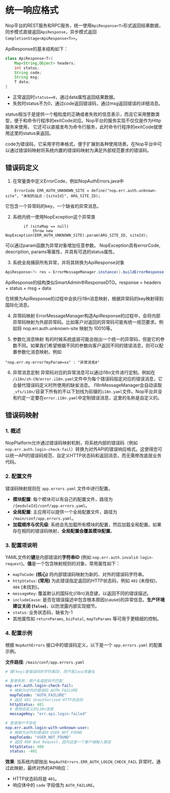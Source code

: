 # 统一响应格式

Nop平台的REST服务和RPC服务，统一使用`ApiResponse<T>`形式返回结果数据，同步模式直接返回`ApiResponse`，异步模式返回`CompletionStage<ApiResponse<T>>`。

ApiResponse的基本结构如下：

```java
class ApiResponse<T>{
    Map<String,Object> headers;
    int status;
    String code;
    String msg;
    T data;
}
```

* 正常返回时`status==0`，通过data属性返回结果数据。
* 失败时status不为0，通过code返回错误码，通过msg返回错误的详细消息。

status相当于是提供一个粗粒度的正确或者失败的信息表示，而且它采用整数类型，便于和命令行程序的exitCode对应。Nop平台的服务实现不仅仅是作为Http服务来使用，
它还可以直接发布为命令行服务，此时命令行程序的exitCode就使用这里的status来返回。

code为错误码，它采用字符串格式，便于扩展到各种使用场景。在Nop平台中可以通过错误码映射将系统内置的错误码映射为满足外部规范要求的错误码。

## 错误码定义

1. 在常量类中定义ErrorCode，例如NopAuthErrors.java中

```
    ErrorCode ERR_AUTH_UNKNOWN_SITE = define("nop.err.auth.unknown-site", "未知的站点：{siteId}", ARG_SITE_ID);
```

它包含一个异常码的key，一个缺省的异常消息。

2. 系统内统一使用NopException这个异常类

```
        if (siteMap == null)
            throw new NopException(ERR_AUTH_UNKNOWN_SITE).param(ARG_SITE_ID, siteId);
```

可以通过param函数为异常对象增加任意参数。
NopException具有errorCode, description, params等属性，并具有可选的status属性。

3. 系统全局捕获所有异常，并将其转换为ApiResponse对象

```java
ApiResponse<?> res = ErrorMessageManager.instance().buildErrorResponse(request, error);
```

ApiResponse的结构类似SmartAdmin中ResponseDTO。response = headers + status + msg + data

在转换为ApiResponse的过程中会执行i18n消息映射，根据异常码的key映射得到国际化消息。

4. 异常码映射
   ErrorMessageManager构造ApiResponse的过程中，会将内部异常码映射为外部异常码。比如客户对返回的异常码可能有统一规范要求。例如将 nop.err.auth.unknown-site 映射为 10010等。

5. 参数化消息映射
   有的时候系统底层可能会抛出一个统一的异常码，但是它的参数不同。如果我们希望根据不同的参数向客户返回不同的错误消息，则可以配置参数化消息映射。例如

```
"nop.err.my-error?myParam=xx" : "异常消息A"
```

6. 异常消息定制
异常码对应的异常消息可以通过i18n文件进行定制。例如在 `/i18n/zh-CN/error.i18n.yaml`文件中为每个错误码指定对应的错误消息，它会替代错误码定义时所使用的缺省消息。
I18nMessageManager会自动读取`_vfs/i18n/`目录下所有的不以下划线为前缀的`i18n.yaml`文件。Nop平台并没有约定一定要在`error.i18n.yaml`中定制错误消息，这里的名称是自定义的。

## 错误码映射

### 1. 概述

NopPlatform允许通过错误码映射机制，将系统内部的错误码（例如 `nop.err.auth.login-check-fail`）转换为对外API的错误响应格式。这使得您可以统一API的错误码规范、自定义HTTP状态码和返回消息，而无需修改底层业务代码。

### 2. 配置文件

错误码映射规则在 `app.errors.yaml` 文件中进行配置。

*   **模块配置**: 每个模块可以有自己的配置文件，路径为 `/{moduleId}/conf/app.errors.yaml`。
*   **全局配置**: 主应用可以提供一个全局配置文件，路径为 `/main/conf/app.errors.yaml`。
*   **加载顺序与优先级**: 系统会先加载所有模块的配置，然后加载全局配置。如果存在相同的错误码映射，**全局配置会覆盖模块配置**。

### 3. 配置项说明

YAML文件的**键**是内部错误的**字符串ID** (例如 `nop.err.auth.invalid-login-request`)。**值**是一个包含映射规则的对象，常用属性如下：

*   `mapToCode`: **(核心)** 将内部错误码映射为新的、对外的错误码字符串。
*   `httpStatus`: **(常用)** 为此错误指定返回的HTTP状态码，例如 `401` (未授权)、`404` (未找到)。
*   `messageKey`: 覆盖默认的国际化(i18n)消息键，以返回不同的错误描述。
*   `includeCause`: 是否在错误描述中包含根本原因(cause)的异常信息。**生产环境建议关闭 (`false`)**，以防泄露内部实现细节。
*  `status`: 业务状态码，缺省为-1
*   其他属性如 `returnParams`, `bizFatal`, `mapToParams` 等可用于更精细的控制。

### 4. 配置示例

根据 `NopAuthErrors` 接口中的错误码定义，以下是一个 `app.errors.yaml` 的配置示例。

**文件路径**: `/main/conf/app.errors.yaml`

```yaml
# 键(key)是错误码的字符串ID，而不是Java常量名

# 登录失败：用户名或密码不匹配
nop.err.auth.login-check-fail:
  # 映射为对外的错误码 AUTH_FAILURE
  mapToCode: "AUTH_FAILURE"
  # 返回 401 Unauthorized HTTP状态码
  httpStatus: 401
  # 使用自定义的i18n消息
  messageKey: "err.api.login-failed"

# 登录用户不存在
nop.err.auth.login-with-unknown-user:
  # 映射为对外的错误码 USER_NOT_FOUND
  mapToCode: "USER_NOT_FOUND"
  # 返回 400 Bad Request，因为这是一个客户端输入错误
  httpStatus: 400
  status: -401
```

**效果**:
当系统内部抛出 `NopAuthErrors.ERR_AUTH_LOGIN_CHECK_FAIL` 异常时，通过此映射，最终对外的API响应：
*   HTTP状态码将是 `401`。
*   响应体中的 `code` 字段值为 `AUTH_FAILURE`。
